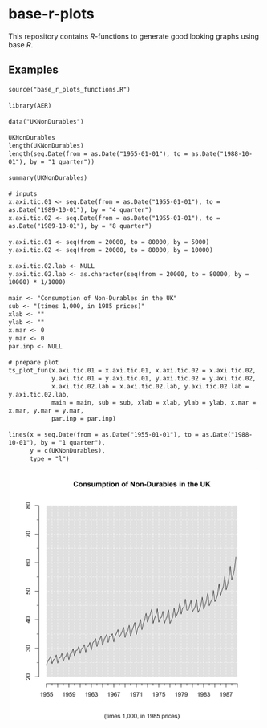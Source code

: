 # base-r-plots

This repository contains *R*-functions to generate good looking graphs using base *R*.

## Examples

````
source("base_r_plots_functions.R")

library(AER)

data("UKNonDurables")

UKNonDurables
length(UKNonDurables)
length(seq.Date(from = as.Date("1955-01-01"), to = as.Date("1988-10-01"), by = "1 quarter"))

summary(UKNonDurables)

# inputs
x.axi.tic.01 <- seq.Date(from = as.Date("1955-01-01"), to = as.Date("1989-10-01"), by = "4 quarter")
x.axi.tic.02 <- seq.Date(from = as.Date("1955-01-01"), to = as.Date("1989-10-01"), by = "8 quarter")

y.axi.tic.01 <- seq(from = 20000, to = 80000, by = 5000)
y.axi.tic.02 <- seq(from = 20000, to = 80000, by = 10000)

x.axi.tic.02.lab <- NULL
y.axi.tic.02.lab <- as.character(seq(from = 20000, to = 80000, by = 10000) * 1/1000)

main <- "Consumption of Non-Durables in the UK"
sub <- "(times 1,000, in 1985 prices)"
xlab <- ""
ylab <- ""
x.mar <- 0
y.mar <- 0
par.inp <- NULL

# prepare plot
ts_plot_fun(x.axi.tic.01 = x.axi.tic.01, x.axi.tic.02 = x.axi.tic.02,
            y.axi.tic.01 = y.axi.tic.01, y.axi.tic.02 = y.axi.tic.02,
            x.axi.tic.02.lab = x.axi.tic.02.lab, y.axi.tic.02.lab = y.axi.tic.02.lab,
            main = main, sub = sub, xlab = xlab, ylab = ylab, x.mar = x.mar, y.mar = y.mar,
            par.inp = par.inp)

lines(x = seq.Date(from = as.Date("1955-01-01"), to = as.Date("1988-10-01"), by = "1 quarter"),
      y = c(UKNonDurables),
      type = "l")
````

<div style="display: flex; justify-content: center; align-items: center;">
    <img src="ts_plot_example.svg" width="500" height="500">
</div>